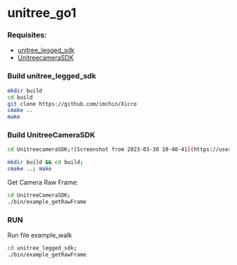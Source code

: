 # unitree_go1

### Requisites:
- [unitree_legged_sdk](https://github.com/unitreerobotics/unitree_legged_sdk)
- [UnitreecameraSDK](https://github.com/unitreerobotics/UnitreecameraSDK)

### Build unitree_legged_sdk
```bash
mkdir build
cd build
git clone https://github.com/imchin/Xicro
cmake ..
make
```

### Build UnitreeCameraSDK
```bash
cd UnitreecameraSDK;![Screenshot from 2023-03-30 10-40-41](https://user-images.githubusercontent.com/78678913/232762201-eec67f99-2108-4e06-a2b6-6baf09c78296.png)

mkdir build && cd build;
cmake ..; make
```

Get Camera Raw Frame:
```bash
cd UnitreeCameraSDK; 
./bin/example_getRawFrame 
```

### RUN
Run file example_walk
```bash
cd unitree_legged_sdk; 
./bin/example_getRawFrame 
```

